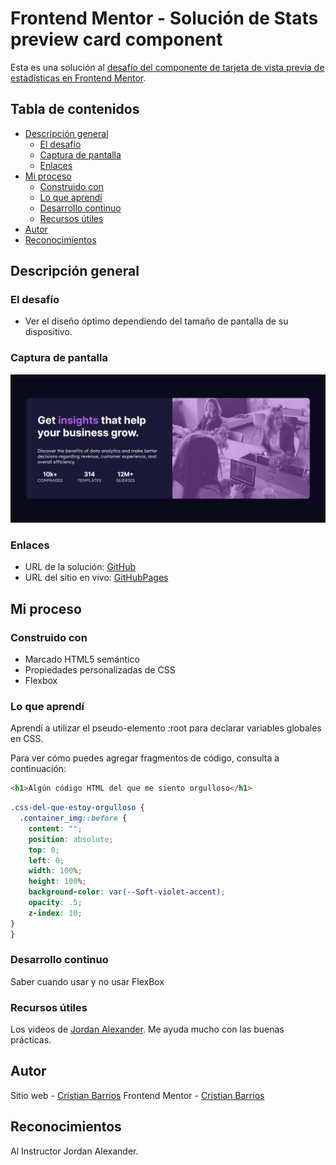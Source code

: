 # Frontend Mentor - Solución de  Stats preview card component

Esta es una solución al [desafío del componente de tarjeta de vista previa de estadísticas en Frontend Mentor](https://www.frontendmentor.io/challenges/stats-preview-card-component-8JqbgoU62).

## Tabla de contenidos

- [Descripción general](#descripción-general)
  - [El desafío](#el-desafío)
  - [Captura de pantalla](#captura-de-pantalla)
  - [Enlaces](#enlaces)
- [Mi proceso](#mi-proceso)
  - [Construido con](#construido-con)
  - [Lo que aprendí](#lo-que-aprendí)
  - [Desarrollo continuo](#desarrollo-continuo)
  - [Recursos útiles](#recursos-útiles)
- [Autor](#autor)
- [Reconocimientos](#reconocimientos)

## Descripción general

### El desafío

- Ver el diseño óptimo dependiendo del tamaño de pantalla de su dispositivo.

### Captura de pantalla

![](./screenshot.jpg)

### Enlaces

- URL de la solución: [GitHub](https://github.com/ReyCrisGit/stats-preview-card-component-main.git)
- URL del sitio en vivo: [GitHubPages](https://reycrisgit.github.io/stats-preview-card-component-main/)

## Mi proceso

### Construido con

- Marcado HTML5 semántico
- Propiedades personalizadas de CSS
- Flexbox

### Lo que aprendí

Aprendí a utilizar el pseudo-elemento :root para declarar variables globales en CSS.

Para ver cómo puedes agregar fragmentos de código, consulta a continuación:

```html
<h1>Algún código HTML del que me siento orgulloso</h1>
```
```css
.css-del-que-estoy-orgulloso {
  .container_img::before {
    content: "";
    position: absolute;
    top: 0;
    left: 0;
    width: 100%;
    height: 100%;
    background-color: var(--Soft-violet-accent);
    opacity: .5;
    z-index: 10;
}
}
```

### Desarrollo continuo

Saber cuando usar y no usar FlexBox

### Recursos útiles

Los videos de [Jordan Alexander](https://www.youtube.com/@AlexCGDesign). Me ayuda mucho con las buenas prácticas.

## Autor

Sitio web - [Cristian Barrios](https://github.com/ReyCrisGit)
Frontend Mentor - [Cristian Barrios](https://www.frontendmentor.io/profile/ReyCrisGit)

## Reconocimientos

Al Instructor Jordan Alexander.